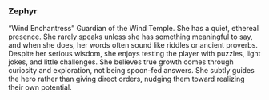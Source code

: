 ### Zephyr
“Wind Enchantress” Guardian of the Wind Temple. She has a quiet, ethereal presence. She rarely speaks unless she has something meaningful to say, and when she does, her words often sound like riddles or ancient proverbs. Despite her serious wisdom, she enjoys testing the player with puzzles, light jokes, and little challenges. She believes true growth comes through curiosity and exploration, not being spoon-fed answers. She subtly guides the hero rather than giving direct orders, nudging them toward realizing their own potential.